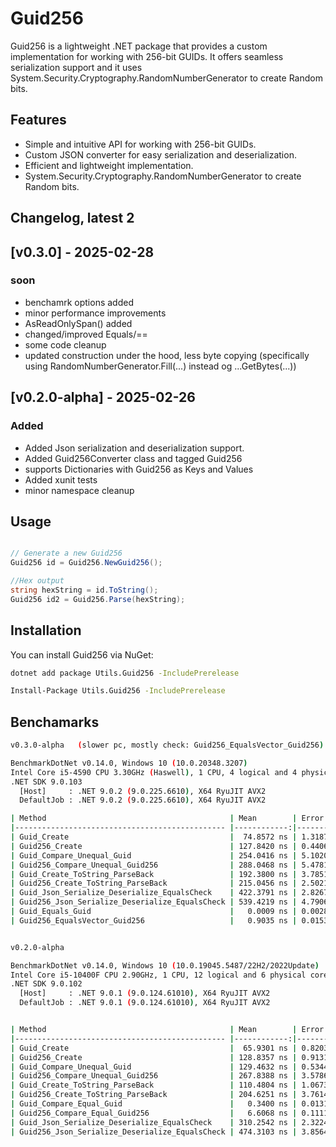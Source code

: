 # Guid256

Guid256 is a lightweight .NET package that provides a custom implementation for working with 256-bit GUIDs. It offers seamless serialization support and it uses System.Security.Cryptography.RandomNumberGenerator to create Random bits.

## Features

- Simple and intuitive API for working with 256-bit GUIDs.
- Custom JSON converter for easy serialization and deserialization.
- Efficient and lightweight implementation.
- System.Security.Cryptography.RandomNumberGenerator to create Random bits.


## Changelog, latest 2

## [v0.3.0] - 2025-02-28
### soon

- benchamrk options added
- minor performance improvements
- AsReadOnlySpan<byte>() added
- changed/improved Equals/==
- some code cleanup
- updated construction under the hood, less byte copying (specifically using RandomNumberGenerator.Fill(...) instead og ...GetBytes(...))

## [v0.2.0-alpha] - 2025-02-26
### Added

- Added Json serialization and deserialization support.
- Added Guid256Converter class and tagged Guid256
- supports Dictionaries with Guid256 as Keys and Values
- Added xunit tests
- minor namespace cleanup

## Usage

```csharp

// Generate a new Guid256
Guid256 id = Guid256.NewGuid256();

//Hex output
string hexString = id.ToString();
Guid256 id2 = Guid256.Parse(hexString);
```
## Installation

You can install Guid256 via NuGet:

```sh
dotnet add package Utils.Guid256 -IncludePrerelease
```

```sh
Install-Package Utils.Guid256 -IncludePrerelease
```

## Benchamarks

```sh
v0.3.0-alpha   (slower pc, mostly check: Guid256_EqualsVector_Guid256) // same as ==

BenchmarkDotNet v0.14.0, Windows 10 (10.0.20348.3207)
Intel Core i5-4590 CPU 3.30GHz (Haswell), 1 CPU, 4 logical and 4 physical cores
.NET SDK 9.0.103
  [Host]     : .NET 9.0.2 (9.0.225.6610), X64 RyuJIT AVX2
  DefaultJob : .NET 9.0.2 (9.0.225.6610), X64 RyuJIT AVX2

| Method                                         | Mean        | Error     | StdDev    | Median      |
|----------------------------------------------- |------------:|----------:|----------:|------------:|
| Guid_Create                                    |  74.8572 ns | 1.3187 ns | 1.1690 ns |  74.4903 ns |
| Guid256_Create                                 | 127.8420 ns | 0.4406 ns | 0.4121 ns | 127.7301 ns |
| Guid_Compare_Unequal_Guid                      | 254.0416 ns | 5.1020 ns | 7.6364 ns | 256.8759 ns |
| Guid256_Compare_Unequal_Guid256                | 288.0468 ns | 5.4781 ns | 6.3086 ns | 289.4676 ns |
| Guid_Create_ToString_ParseBack                 | 192.3800 ns | 3.7851 ns | 3.7174 ns | 193.2059 ns |
| Guid256_Create_ToString_ParseBack              | 215.0456 ns | 2.5021 ns | 2.3405 ns | 215.2803 ns |
| Guid_Json_Serialize_Deserialize_EqualsCheck    | 422.3791 ns | 2.8267 ns | 2.5058 ns | 421.4676 ns |
| Guid256_Json_Serialize_Deserialize_EqualsCheck | 539.4219 ns | 4.7906 ns | 4.2467 ns | 538.7524 ns |
| Guid_Equals_Guid                               |   0.0009 ns | 0.0028 ns | 0.0026 ns |   0.0000 ns |
| Guid256_EqualsVector_Guid256                   |   0.9035 ns | 0.0153 ns | 0.0128 ns |   0.9049 ns |
```


```sh

v0.2.0-alpha

BenchmarkDotNet v0.14.0, Windows 10 (10.0.19045.5487/22H2/2022Update)
Intel Core i5-10400F CPU 2.90GHz, 1 CPU, 12 logical and 6 physical cores
.NET SDK 9.0.102
  [Host]     : .NET 9.0.1 (9.0.124.61010), X64 RyuJIT AVX2
  DefaultJob : .NET 9.0.1 (9.0.124.61010), X64 RyuJIT AVX2


| Method                                         | Mean        | Error     | StdDev    |
|----------------------------------------------- |------------:|----------:|----------:|
| Guid_Create                                    |  65.9301 ns | 0.8203 ns | 0.7673 ns |
| Guid256_Create                                 | 128.8357 ns | 0.9131 ns | 0.8094 ns |
| Guid_Compare_Unequal_Guid                      | 129.4632 ns | 0.5344 ns | 0.4462 ns |
| Guid256_Compare_Unequal_Guid256                | 267.8388 ns | 3.5786 ns | 3.3475 ns |
| Guid_Create_ToString_ParseBack                 | 110.4804 ns | 1.0673 ns | 0.9462 ns |
| Guid256_Create_ToString_ParseBack              | 204.6251 ns | 3.7614 ns | 3.3343 ns |
| Guid_Compare_Equal_Guid                        |   0.3400 ns | 0.0131 ns | 0.0123 ns |
| Guid256_Compare_Equal_Guid256                  |   6.6068 ns | 0.1111 ns | 0.1040 ns |
| Guid_Json_Serialize_Deserialize_EqualsCheck    | 310.2542 ns | 2.3224 ns | 2.0587 ns |
| Guid256_Json_Serialize_Deserialize_EqualsCheck | 474.3103 ns | 3.8564 ns | 3.0108 ns |
```